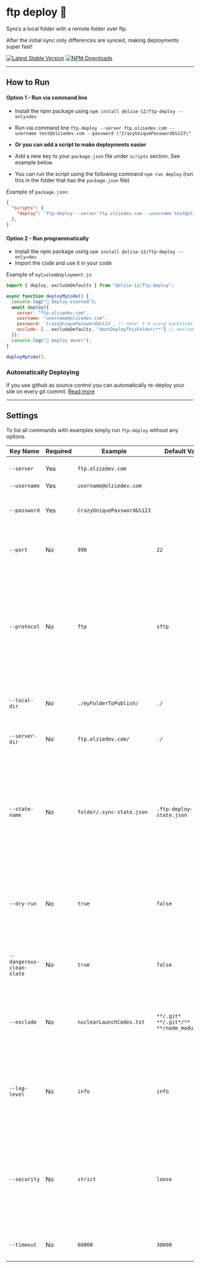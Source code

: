# ftp deploy 🚀

Syncs a local folder with a remote folder over ftp.

After the initial sync only differences are synced, making deployments super fast!

[![Latest Stable Version](https://img.shields.io/npm/v/@olzie-12/ftp-deploy.svg?style=flat-square)](https://www.npmjs.com/package/@olzie-12/ftp-deploy)
[![NPM Downloads](https://img.shields.io/npm/dt/@olzie-12/ftp-deploy.svg?style=flat-square)](https://www.npmjs.com/package/@olzie-12/ftp-deploy)

---

## How to Run
#### Option 1 - Run via command line
- Install the npm package using `npm install @olzie-12/ftp-deploy --only=dev`
- Run via command line `ftp-deploy --server ftp.olziedev.com --username test@olziedev.com --password \"CrazyUniquePassword&%123\"`

- **Or you can add a script to make deployments easier**
- Add a new key to your `package.json` file under `scripts` section. See example below.
- You can run the script using the following command `npm run deploy` (run this in the folder that has the `package.json` file)

Example of `package.json`:
```json
{
  "scripts": {
    "deploy": "ftp-deploy --server ftp.olziedev.com --username test@olziedev.com --password \"CrazyUniquePassword&%123\"",
  },
}
```

#### Option 2 - Run programmatically
- Install the npm package using `npm install @olzie-12/ftp-deploy --only=dev`
- Import the code and use it in your code

Example of `myCustomDeployment.js`:
```javascript
import { deploy, excludeDefaults } from "@olzie-12/ftp-deploy";

async function deployMyCode() {
  console.log("🚚 Deploy started");
  await deploy({
    server: "ftp.olziedev.com",
    username: "username@olziedev.com",
    password: `CrazyUniquePassword&%123`, // note: I'm using backticks here ` so I don't have to escape quotes
    exclude: [...excludeDefaults, "dontDeployThisFolder/**"] // excludeDefaults will exclude .git files and node_modules
  });
  console.log("🚀 Deploy done!");
}

deployMyCode();

```

### Automatically Deploying
If you use github as source control you can automatically re-deploy your site on every git commit. [Read more](https://github.com/Olzie-12/FTP-Deploy-Action)

---

## Settings

To list all commands with examples simply run `ftp-deploy` without any options.

| Key Name                  | Required | Example                    | Default Value                                 | Description                                                                                                                                                        |
|---------------------------|----------|----------------------------|-----------------------------------------------|--------------------------------------------------------------------------------------------------------------------------------------------------------------------|
| `--server`                | Yes      | `ftp.olziedev.com`         |                                               | Deployment destination server                                                                                                                                      |
| `--username`              | Yes      | `username@olziedev.com`    |                                               | ftp username                                                                                                                                                       |
| `--password`              | Yes      | `CrazyUniquePassword&%123` |                                               | ftp password, be sure to escape quotes and spaces                                                                                                                  |
| `--port`                  | No       | `990`                      | `22`                                          | Server port to connect to (read your web hosts docs)                                                                                                               |
| `--protocol`              | No       | `ftp`                      | `sftp`                                        | `ftp`: provides no encryption, `ftps`: full encryption newest standard (aka "explicit" ftps), `ftps-legacy`: full encryption legacy standard (aka "implicit" ftps) |
| `--local-dir`             | No       | `./myFolderToPublish/`     | `./`                                          | Path to upload to on the server, must end with trailing slash `/`                                                                                                  |
| `--server-dir`            | No       | `ftp.olziedev.com/`        | `./`                                          | Folder to upload from, must end with trailing slash `/`                                                                                                            |
| `--state-name`            | No       | `folder/.sync-state.json`  | `.ftp-deploy-sync-state.json`                 | ftp-deploy uses this file to track what's been deployed already, so only differences can be published. If you don't like the name or location you can customize it |
| `--dry-run`               | No       | `true`                     | `false`                                       | Prints which modifications will be made with current config options, but doesn't actually make any changes                                                         |
| `--dangerous-clean-slate` | No       | `true`                     | `false`                                       | Deletes ALL contents of server-dir, even items marked as `--exclude` argument                                                                                      |
| `--exclude`               | No       | `nuclearLaunchCodes.txt`   | `**/.git*` `**/.git*/**` `**/node_modules/**` | An array of glob patterns, these files will not be included in the publish/delete process                                                                          |
| `--log-level`             | No       | `info`                     | `info`                                        | `minimal`: only important info, `standard`: important info and basic file changes, `verbose`: print everything the script is doing                                 |
| `--security`              | No       | `strict`                   | `loose`                                       | `strict`: Reject any connection which is not authorized with the list of supplied CAs. `loose`: Allow connection even when the domain is not in certificate        |
| `--timeout`               | No       | `60000`                    | `30000`                                       | Timeout in milliseconds for FTP operations                                                                                                                         |
